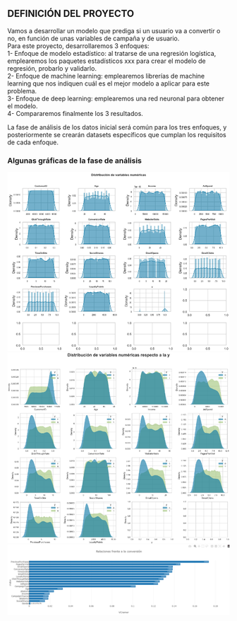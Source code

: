## DEFINICIÓN DEL PROYECTO <BR>
Vamos a desarrollar un modelo que prediga si un usuario va a convertir o no, en función de unas variables de campaña y de usuario. <br>
Para este proyecto, desarrollaremos 3 enfoques: <br>
1- Enfoque de modelo estadístico: al tratarse de una regresión logística, emplearemos los paquetes estadísticos xxx para crear el modelo de regresión, probarlo y validarlo. <br>
2- Enfoque de machine learning: emplearemos librerías de machine learning que nos indiquen cuál es el mejor modelo a aplicar para este problema. <br>
3- Enfoque de deep learning: emplearemos una red neuronal para obtener el modelo. <br>
4- Compararemos finalmente los 3 resultados. <br>

La fase de análisis de los datos inicial será común para los tres enfoques, y posteriormente se crearán datasets específicos que cumplan los requisitos de cada enfoque. <br>

### Algunas gráficas de la fase de análisis ###
![ Distribución de variables numéricas](https://github.com/ricardoserra74/DataScience/blob/main/modelos_propension_compra/img/analisis1.png) <br>
![ Distribución de variables numéricas respecto a la y](https://github.com/ricardoserra74/DataScience/blob/main/modelos_propension_compra/img/analisis2.png) <br>
![ Relaciones de las variables con la variable y](https://github.com/ricardoserra74/DataScience/blob/main/modelos_propension_compra/img/analisis3.png) <br>

